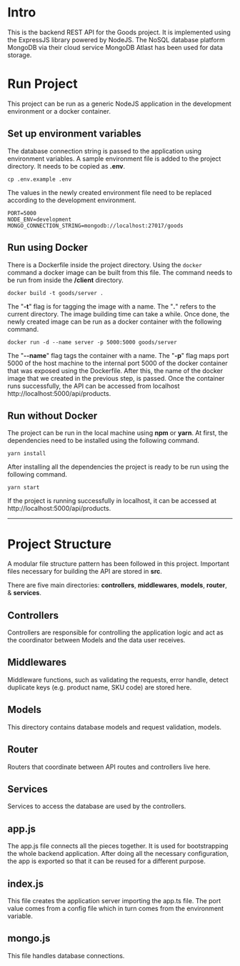 # Intro

This is the backend REST API for the Goods project. It is implemented using the ExpressJS library powered by NodeJS. The NoSQL database platform MongoDB via their cloud service MongoDB Atlast has been used for data storage.

# Run Project

This project can be run as a generic NodeJS application in the development environment or a docker container.

## Set up environment variables

The database connection string is passed to the application using environment variables. A sample environment file is added to the project directory. It needs to be copied as **.env**.

```
cp .env.example .env
```

The values in the newly created environment file need to be replaced according to the development environment.

```
PORT=5000
NODE_ENV=development
MONGO_CONNECTION_STRING=mongodb://localhost:27017/goods
```

## Run using Docker

There is a Dockerfile inside the project directory. Using the `docker` command a docker image can be built from this file. The command needs to be run from inside the **/client** directory.

```
docker build -t goods/server .
```

The "**-t**" flag is for tagging the image with a name. The "**.**" refers to the current directory. The image building time can take a while. Once done, the newly created image can be run as a docker container with the following command.

```
docker run -d --name server -p 5000:5000 goods/server
```

The "**--name**" flag tags the container with a name. The "**-p**" flag maps port 5000 of the host machine to the internal port 5000 of the docker container that was exposed using the Dockerfile. After this, the name of the docker image that we created in the previous step, is passed. Once the container runs successfully, the API can be accessed from localhost http://localhost:5000/api/products.

## Run without Docker

The project can be run in the local machine using **npm** or **yarn**. At first, the dependencies need to be installed using the following command.

```
yarn install
```

After installing all the dependencies the project is ready to be run using the following command.

```
yarn start
```

If the project is running successfully in localhost, it can be accessed at http://localhost:5000/api/products.

---

# Project Structure

A modular file structure pattern has been followed in this project. Important files necessary for building the API are stored in **src**.

There are five main directories: **controllers**, **middlewares**, **models**, **router**, & **services**.

## Controllers

Controllers are responsible for controlling the application logic and act as the coordinator between Models and the data user receives.

## Middlewares

Middleware functions, such as validating the requests, error handle, detect duplicate keys (e.g. product name, SKU code) are stored here.

## Models

This directory contains database models and request validation, models.

## Router

Routers that coordinate between API routes and controllers live here.

## Services

Services to access the database are used by the controllers.

## app.js

The app.js file connects all the pieces together. It is used for bootstrapping the whole backend application. After doing all the necessary configuration, the app is exported so that it can be reused for a different purpose.

## index.js

This file creates the application server importing the app.ts file. The port value comes from a config file which in turn comes from the environment variable.

## mongo.js

This file handles database connections.
